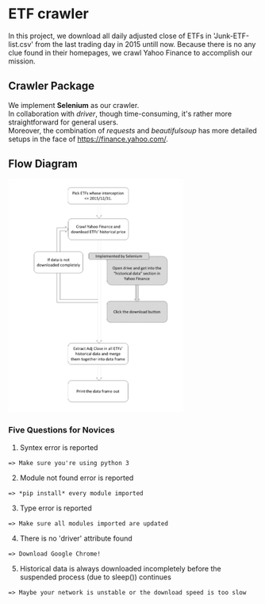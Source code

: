 # ETF crawler
In this project, we download all daily adjusted close of ETFs in 'Junk-ETF-list.csv' from the last trading day in 2015 untill now.
Because there is no any clue found in their homepages, we crawl Yahoo Finance to accomplish our mission.


## Crawler Package
We implement **Selenium** as our crawler.  
In collaboration with *driver*, though time-consuming, it's rather more straightforward for general users.  
Moreover, the combination of *requests* and *beautifulsoup* has more detailed setups in the face of https://finance.yahoo.com/.

## Flow Diagram
<img src="https://github.com/joe0123/Fintech-Text_Mining_and_Machine_Learning/blob/master/HW1/ETF/Flow_diagram.png" width="70%"/>

### Five Questions for Novices
1. Syntex error is reported
```
=> Make sure you're using python 3
```
2. Module not found error is reported
```
=> *pip install* every module imported
```
3. Type error is reported
```
=> Make sure all modules imported are updated
```
4. There is no 'driver' attribute found
```
=> Download Google Chrome!
```
5. Historical data is always downloaded incompletely before the suspended process (due to sleep()) continues
```
=> Maybe your network is unstable or the download speed is too slow
```
